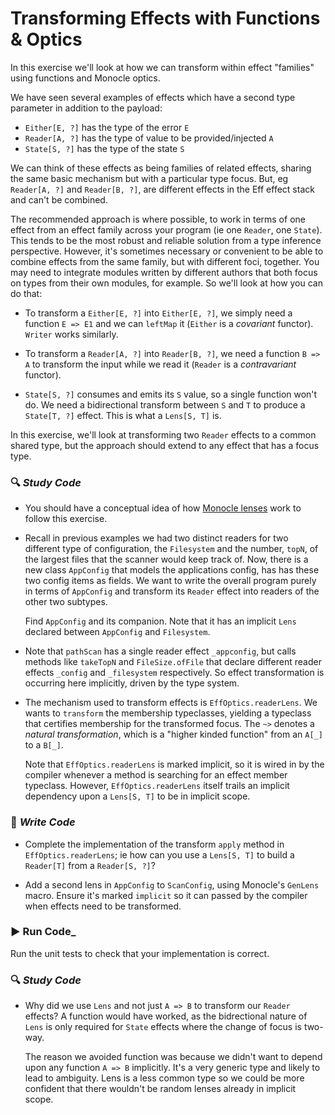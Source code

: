 # Transforming Effects with Functions & Optics

In this exercise we'll look at how we can transform within effect "families" using functions and Monocle optics.

We have seen several examples of effects which have a second type parameter in addition to the payload:

- `Either[E, ?]` has the type of the error `E`
- `Reader[A, ?]` has the type of value to be provided/injected `A`
- `State[S, ?]` has the type of the state `S`

We can think of these effects as being families of related effects, sharing the same basic mechanism but with a particular
type focus. But, eg  `Reader[A, ?]` and `Reader[B, ?]`, are different effects in the Eff effect stack and can't be combined.

The recommended approach is where possible, to work in terms of one effect from an effect family across your program
(ie one `Reader`, one `State`). This tends to be the most robust and reliable solution from a type inference perspective.
However, it's sometimes necessary or convenient to be able to combine effects from the same family, but with different foci,
together. You may need to integrate modules written by different authors that both focus on types from their own modules,
for example. So we'll look at how you can do that:

- To transform a `Either[E, ?]` into `Either[E, ?]`, we simply need a function `E => E1` and we can `leftMap` it (`Either`
is a *covariant* functor). `Writer` works similarly.

- To transform a `Reader[A, ?]` into `Reader[B, ?]`, we need a function `B => A` to transform the input while we read it
(`Reader` is a *contravariant* functor).

- `State[S, ?]` consumes and emits its `S` value, so a single function won't do. We need a bidirectional transform between
`S` and `T` to produce a  `State[T, ?]` effect. This is what a `Lens[S, T]` is.

In this exercise, we'll look at transforming two `Reader` effects to a common shared type, but the approach should extend
to any effect that has a focus type.

### :mag: _Study Code_

- You should have a conceptual idea of how [Monocle lenses](http://julien-truffaut.github.io/Monocle/optics/lens.html)
work to follow this exercise.


- Recall in previous examples we had two distinct readers for two different type of configuration, the `Filesystem` and
the number, `topN`, of the largest files that the scanner would keep track of. Now, there is a new class `AppConfig` that
models the applications config, has has these two config items as fields. We want to write the overall program purely in
terms of `AppConfig` and transform its `Reader` effect into readers of the other two subtypes.

   Find `AppConfig` and its companion. Note that it has an implicit `Lens` declared between `AppConfig` and `Filesystem`.


- Note that `pathScan` has a single reader effect `_appconfig`, but calls methods like `takeTopN` and `FileSize.ofFile`
that declare different reader effects `_config` and `_filesystem` respectively. So effect transformation is occurring
here implicitly, driven by the type system.


- The mechanism used to transform effects is  `EffOptics.readerLens`. We wants to `transform` the membership typeclasses,
yielding a typeclass that certifies membership for the transformed focus. The `~>` denotes a *natural transformation*,
which is a "higher kinded function" from an `A[_]` to a `B[_]`.

  Note that `EffOptics.readerLens` is marked implicit, so it is wired in by the compiler whenever a method is searching
  for an effect member typeclass. However, `EffOptics.readerLens` itself trails an implicit dependency upon a `Lens[S, T]`
  to be in implicit scope.


### :pencil: _Write Code_

- Complete the implementation of the transform `apply` method in `EffOptics.readerLens`; ie how can you use a `Lens[S, T]`
to build a `Reader[T]` from a `Reader[S, ?]`?

- Add a second lens in `AppConfig` to `ScanConfig`, using Monocle's `GenLens` macro. Ensure it's marked `implicit` so it
can passed by the compiler when effects need to be transformed.


### :arrow_forward: Run Code_

Run the unit tests to check that your implementation is correct.



### :mag: _Study Code_

- Why did we use `Lens` and not just `A => B` to transform our `Reader` effects? A function would have worked, as the
bidrectional nature of `Lens` is only required for `State` effects where the change of focus is two-way.

  The reason we avoided function was because we didn't want to depend upon any function `A => B` implicitly. It's a very
  generic type and likely to lead to ambiguity. Lens is a less common type so we could be more confident that there wouldn't be random
  lenses already in implicit scope.
